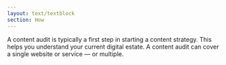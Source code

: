 ```yaml
---
layout: text/textblock
section: How
---
```

A content audit is typically a first step in starting a content strategy. This helps you understand your current digital estate. A content audit can cover a single website or service — or multiple.
